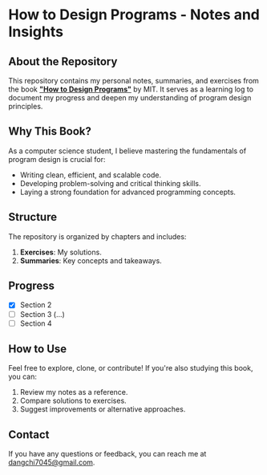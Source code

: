 # **How to Design Programs - Notes and Insights**

## **About the Repository**
This repository contains my personal notes, summaries, and exercises from the book **["How to Design Programs"](https://htdp.org/)** by MIT. It serves as a learning log to document my progress and deepen my understanding of program design principles.

## **Why This Book?**
As a computer science student, I believe mastering the fundamentals of program design is crucial for:
- Writing clean, efficient, and scalable code.
- Developing problem-solving and critical thinking skills.
- Laying a strong foundation for advanced programming concepts.

## **Structure**
The repository is organized by chapters and includes:
1. **Exercises**: My solutions.
2. **Summaries**: Key concepts and takeaways.

## **Progress**
- [X] Section 2
- [ ] Section 3 (...)
- [ ] Section 4

## **How to Use**
Feel free to explore, clone, or contribute! If you're also studying this book, you can:
1. Review my notes as a reference.
2. Compare solutions to exercises.
3. Suggest improvements or alternative approaches.

## **Contact**
If you have any questions or feedback, you can reach me at dangchi7045@gmail.com.
